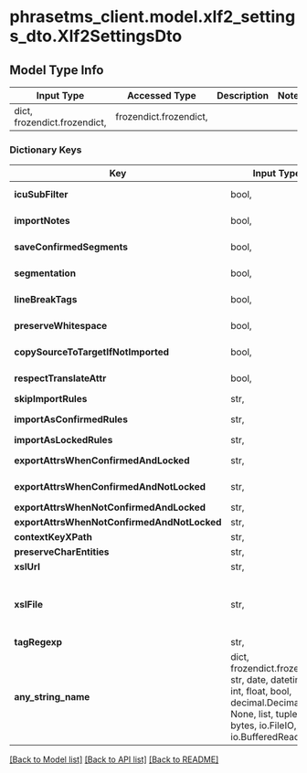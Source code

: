 # phrasetms_client.model.xlf2_settings_dto.Xlf2SettingsDto

## Model Type Info

| Input Type                   | Accessed Type          | Description | Notes |
| ---------------------------- | ---------------------- | ----------- | ----- |
| dict, frozendict.frozendict, | frozendict.frozendict, |             |

### Dictionary Keys

| Key                                         | Input Type                                                                                                                                  | Accessed Type                                                                           | Description                                                        | Notes      |
| ------------------------------------------- | ------------------------------------------------------------------------------------------------------------------------------------------- | --------------------------------------------------------------------------------------- | ------------------------------------------------------------------ | ---------- |
| **icuSubFilter**                            | bool,                                                                                                                                       | BoolClass,                                                                              | Default: false                                                     | [optional] |
| **importNotes**                             | bool,                                                                                                                                       | BoolClass,                                                                              | Default: true                                                      | [optional] |
| **saveConfirmedSegments**                   | bool,                                                                                                                                       | BoolClass,                                                                              | Default: true                                                      | [optional] |
| **segmentation**                            | bool,                                                                                                                                       | BoolClass,                                                                              | Default: true                                                      | [optional] |
| **lineBreakTags**                           | bool,                                                                                                                                       | BoolClass,                                                                              | Default: false                                                     | [optional] |
| **preserveWhitespace**                      | bool,                                                                                                                                       | BoolClass,                                                                              | Default: true                                                      | [optional] |
| **copySourceToTargetIfNotImported**         | bool,                                                                                                                                       | BoolClass,                                                                              | Default: true                                                      | [optional] |
| **respectTranslateAttr**                    | bool,                                                                                                                                       | BoolClass,                                                                              | Default: true                                                      | [optional] |
| **skipImportRules**                         | str,                                                                                                                                        | str,                                                                                    |                                                                    | [optional] |
| **importAsConfirmedRules**                  | str,                                                                                                                                        | str,                                                                                    | Default: state&#x3D;final                                          | [optional] |
| **importAsLockedRules**                     | str,                                                                                                                                        | str,                                                                                    |                                                                    | [optional] |
| **exportAttrsWhenConfirmedAndLocked**       | str,                                                                                                                                        | str,                                                                                    | Default: state&#x3D;final                                          | [optional] |
| **exportAttrsWhenConfirmedAndNotLocked**    | str,                                                                                                                                        | str,                                                                                    | Default: state&#x3D;final                                          | [optional] |
| **exportAttrsWhenNotConfirmedAndLocked**    | str,                                                                                                                                        | str,                                                                                    |                                                                    | [optional] |
| **exportAttrsWhenNotConfirmedAndNotLocked** | str,                                                                                                                                        | str,                                                                                    |                                                                    | [optional] |
| **contextKeyXPath**                         | str,                                                                                                                                        | str,                                                                                    |                                                                    | [optional] |
| **preserveCharEntities**                    | str,                                                                                                                                        | str,                                                                                    |                                                                    | [optional] |
| **xslUrl**                                  | str,                                                                                                                                        | str,                                                                                    |                                                                    | [optional] |
| **xslFile**                                 | str,                                                                                                                                        | str,                                                                                    | UID of uploaded XSL file, overrides xslUrl                         | [optional] |
| **tagRegexp**                               | str,                                                                                                                                        | str,                                                                                    |                                                                    | [optional] |
| **any_string_name**                         | dict, frozendict.frozendict, str, date, datetime, int, float, bool, decimal.Decimal, None, list, tuple, bytes, io.FileIO, io.BufferedReader | frozendict.frozendict, str, BoolClass, decimal.Decimal, NoneClass, tuple, bytes, FileIO | any string name can be used but the value must be the correct type | [optional] |

[[Back to Model list]](../../README.md#documentation-for-models) [[Back to API list]](../../README.md#documentation-for-api-endpoints) [[Back to README]](../../README.md)
